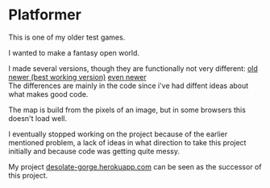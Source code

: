 
# Platformer

This is one of my older test games.

I wanted to make a fantasy open world.

I made several versions, though they are functionally not very different: [old](./oldplatform/platform.html) [newer (best working version)](./newplatform/platform.html) [even newer](./tiledplatform/platform.html)  
The differences are mainly in the code since i've had diffent ideas about what makes good code.

The map is build from the pixels of an image, but in some browsers this doesn't load well.

I eventually stopped working on the project because of the earlier mentioned problem, a lack of ideas in what direction to take this project initially and because code was getting quite messy.

My project [desolate-gorge.herokuapp.com](https://desolate-gorge.herokuapp.com) can be seen as the successor of this project.

